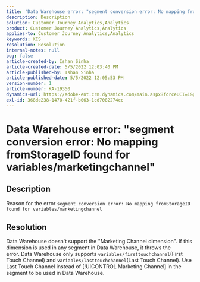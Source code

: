 ```yaml
---
title: 'Data Warehouse error: "segment conversion error: No mapping fromStorageID found for variables/marketingchannel"'
description: Description
solution: Customer Journey Analytics,Analytics
product: Customer Journey Analytics,Analytics
applies-to: Customer Journey Analytics,Analytics
keywords: KCS
resolution: Resolution
internal-notes: null
bug: false
article-created-by: Ishan Sinha
article-created-date: 5/5/2022 12:03:40 PM
article-published-by: Ishan Sinha
article-published-date: 5/5/2022 12:05:53 PM
version-number: 1
article-number: KA-19350
dynamics-url: https://adobe-ent.crm.dynamics.com/main.aspx?forceUCI=1&pagetype=entityrecord&etn=knowledgearticle&id=6b3d8862-6bcc-ec11-a7b5-6045bd00db25
exl-id: 368de238-1470-421f-b063-1cd7082274cc
---
```

# Data Warehouse error: "segment conversion error: No mapping fromStorageID found for variables/marketingchannel"

## Description

Reason for the error `segment conversion error: No mapping fromStorageID found for variables/marketingchannel`

## Resolution


Data Warehouse doesn't support the "Marketing Channel dimension". If this dimension is used in any segment in Data Warehouse, it throws the error. Data Warehouse only supports `variables/firsttouchchannel`(First Touch Channel) and `variables/lasttouchchannel`(Last Touch Channel). Use Last Touch Channel instead of [!UICONTROL Marketing Channel] in the segment to be used in Data Warehouse.
